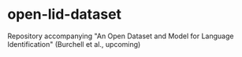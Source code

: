 # open-lid-dataset
Repository accompanying "An Open Dataset and Model for Language Identification" (Burchell et al., upcoming)
